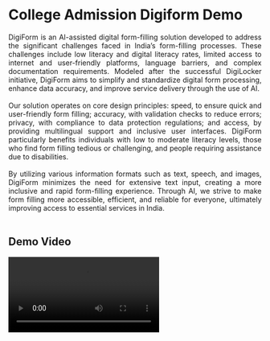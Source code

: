 # College Admission Digiform Demo

<div style="text-align: justify">
DigiForm is an AI-assisted digital form-filling solution developed to address the significant challenges faced in India’s form-filling processes. These challenges include low literacy and digital literacy rates, limited access to internet and user-friendly platforms, language barriers, and complex documentation requirements. Modeled after the successful DigiLocker initiative, DigiForm aims to simplify and standardize digital form processing, enhance data accuracy, and improve service delivery through the use of AI.
</div>

<br>


<div style="text-align: justify">
Our solution operates on core design principles: speed, to ensure quick and user-friendly form filling; accuracy, with validation checks to reduce errors; privacy, with compliance to data protection regulations; and access, by providing multilingual support and inclusive user interfaces. DigiForm particularly benefits individuals with low to moderate literacy levels, those who find form filling tedious or challenging, and people requiring assistance due to disabilities.
</div>

<br>

<div style="text-align: justify">
By utilizing various information formats such as text, speech, and images, DigiForm minimizes the need for extensive text input, creating a more inclusive and rapid form-filling experience. Through AI, we strive to make form filling more accessible, efficient, and reliable for everyone, ultimately improving access to essential services in India.
</div>

<br>

## Demo Video
![](demo_vid/CADD.mp4)